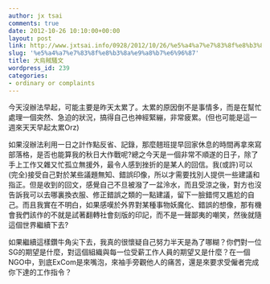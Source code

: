 ```yaml
---
author: jx tsai
comments: true
date: 2012-10-26 10:10:00+00:00
layout: post
link: http://www.jxtsai.info/0928/2012/10/26/%e5%a4%a7%e7%83%8f%e8%b3%8a%e9%a8%b7%e6%96%87/
slug: '%e5%a4%a7%e7%83%8f%e8%b3%8a%e9%a8%b7%e6%96%87'
title: 大烏賊騷文
wordpress_id: 239
categories:
- ordinary or complaints
---
```


今天沒辦法早起，可能主要是昨天太累了。太累的原因倒不是事情多，而是在幫忙處理一個突然、急迫的狀況，搞得自己也神經緊繃，非常疲累。(但也可能是這一週來天天早起太累Orz)  
  
如果沒辦法利用一日之計作點反省、記錄，那麼翹班提早回家休息的時間再拿來寫部落格，是否也能算我的秋日大作戰呢?總之今天是一個非常不順遂的日子，除了手上工作又雜又忙孤立無援外，最令人感到挫折的是某人的回信。我(或許)可以(完全)接受自己對於某些議題無知、錯誤印像，所以才需要找別人提供一些建議和指正。但是收到的回文，感覺自己不旦被潑了一盆泠水，而且受涼之後，對方也沒告訴我可以去哪裏換衣服、修正錯誤之類的一點建議，留下一臉錯愕又尷尬的自己。而且我實在不明白，如果感嘆於外界對某種事物妖魔化、錯誤的想像，那有機會我們該作的不就是試著翻轉社會刻版的印記，而不是一聲鄙夷的嘲笑，然後就隨這個世界繼續下去?  
  
如果繼續這樣鑽牛角尖下去，我真的很懷疑自己努力半天是為了哪糊？你們對一位SG的期望是什麼，對這個組織與每一位受薪工作人員的期望又是什麼？在一個NGO中，到底ExCom是來嘴泡，來袖手旁觀他人的痛苦，還是來要求受僱者完成你下達的工作指令？  
  

